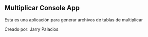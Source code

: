 ## Multiplicar Console App 

Esta es una aplicación para generar archivos de tablas de multiplicar

Creado por: Jarry Palacios